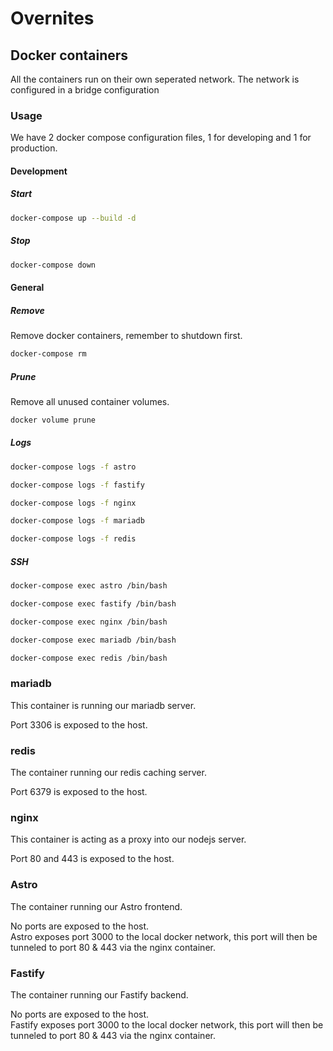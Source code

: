 # Overnites

## Docker containers
All the containers run on their own seperated network. The network is configured in a bridge configuration

### Usage
We have 2 docker compose configuration files, 1 for developing and 1 for production.

#### Development
##### Start
```bash
docker-compose up --build -d
```

##### Stop
```bash
docker-compose down
```

#### General
##### Remove
Remove docker containers, remember to shutdown first.
```bash
docker-compose rm
```

##### Prune
Remove all unused container volumes.
```bash
docker volume prune
```

##### Logs
```bash
docker-compose logs -f astro
```
```bash
docker-compose logs -f fastify
```
```bash
docker-compose logs -f nginx
```
```bash
docker-compose logs -f mariadb
```
```bash
docker-compose logs -f redis
```

##### SSH
```bash
docker-compose exec astro /bin/bash
```
```bash
docker-compose exec fastify /bin/bash
```
```bash
docker-compose exec nginx /bin/bash
```
```bash
docker-compose exec mariadb /bin/bash
```
```bash
docker-compose exec redis /bin/bash
```

### mariadb
This container is running our mariadb server.  

Port 3306 is exposed to the host.  

### redis
The container running our redis caching server.  

Port 6379 is exposed to the host.

### nginx
This container is acting as a proxy into our nodejs server.  

Port 80 and 443 is exposed to the host.  

### Astro
The container running our Astro frontend.  

No ports are exposed to the host.  
Astro exposes port 3000 to the local docker network, this port will then be tunneled to port 80 & 443 via the nginx container.  

### Fastify
The container running our Fastify backend.  

No ports are exposed to the host.  
Fastify exposes port 3000 to the local docker network, this port will then be tunneled to port 80 & 443 via the nginx container.  
